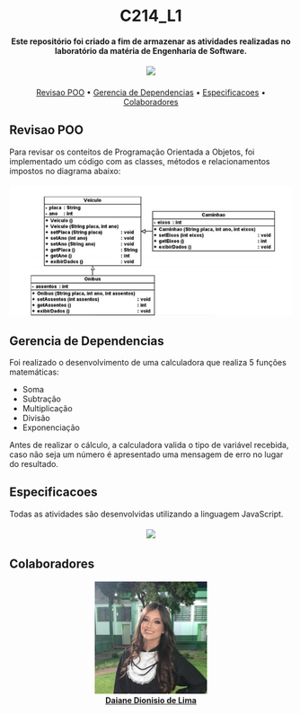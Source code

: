 <h1 align="center">
  <br>
  C214_L1 
  <br>
</h1>

<h4 align="center">Este repositório foi criado a fim de armazenar as atividades realizadas no laboratório da matéria de Engenharia de Software.
</h4>

<h4 align="center"><img src="https://img.icons8.com/external-avoca-kerismaker/64/null/external-Programing-web-development-avoca-kerismaker.png"/> 
</h4>



<p align="center">
  <a href="#revisao-poo">Revisao POO</a> •
  <a     href="#gerencia-de-dependencias">Gerencia de Dependencias</a> •
  <a     href="#especificacoes">Especificacoes</a> •
   <a     href="#colaboradores">Colaboradores</a> 
</p>

## Revisao POO

Para revisar os conteitos de Programação Orientada a Objetos, foi implementado um código com as classes, métodos e relacionamentos impostos no diagrama abaixo:

<h4 align="center">
<img src="revisaoPOO.png"/> </h4>

## Gerencia de Dependencias

Foi realizado o desenvolvimento de uma calculadora que realiza 5 funções matemáticas: 
* Soma 
* Subtração
* Multiplicação
* Divisão
* Exponenciação

Antes de realizar o cálculo, a calculadora valida o tipo de variável recebida, caso não seja um número é apresentado uma mensagem de erro no lugar do resultado.



## Especificacoes

Todas as atividades são desenvolvidas utilizando a linguagem JavaScript.

<h4 align="center">
<img src="https://img.icons8.com/external-flaticons-lineal-color-flat-icons/64/null/external-javascript-mobile-app-development-flaticons-lineal-color-flat-icons-3.png"/>
</h4>

## Colaboradores


<h4 align="center">
<img src="daiane.png" alt="Image" height="200" width="200"/> 
<br> <a href=“https://github.com/DaianeDionisio“>Daiane Dionisio de Lima</a> </br>
</h4>